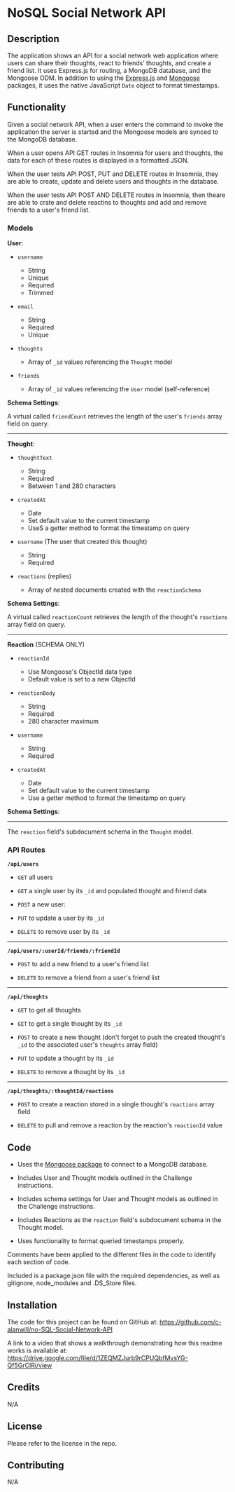 # NoSQL Social Network API

## Description

The application shows an API for a social network web application where users can share their thoughts, react to friends’ thoughts, and create a friend list. It uses Express.js for routing, a MongoDB database, and the Mongoose ODM. In addition to using the [Express.js](https://www.npmjs.com/package/express) and [Mongoose](https://www.npmjs.com/package/mongoose) packages, it uses the native JavaScript `Date` object to format timestamps. 


## Functionality

Given a social network API, when a user enters the command to invoke the application the server is started and the Mongoose models are synced to the MongoDB database.

When a user opens API GET routes in Insomnia for users and thoughts, the data for each of these routes is displayed in a formatted JSON.  

When the user tests API POST, PUT and DELETE routes in Insomnia, they are able to create, update and delete users and thoughts in the database.

When the user tests API POST AND DELETE routes in Insomnia, then theare are able to crate and delete reactins to thoughts and add and remove friends to a user's friend list.

### Models

**User**:

* `username`
  * String
  * Unique
  * Required
  * Trimmed

* `email`
  * String
  * Required
  * Unique

* `thoughts`
  * Array of `_id` values referencing the `Thought` model

* `friends`
  * Array of `_id` values referencing the `User` model (self-reference)

**Schema Settings**:

A virtual called `friendCount` retrieves the length of the user's `friends` array field on query.

---

**Thought**:

* `thoughtText`
  * String
  * Required
  * Between 1 and 280 characters

* `createdAt`
  * Date
  * Set default value to the current timestamp
  * UseS a getter method to format the timestamp on query

* `username` (The user that created this thought)
  * String
  * Required

* `reactions` (replies)
  * Array of nested documents created with the `reactionSchema`

**Schema Settings**:

A virtual called `reactionCount` retrieves the length of the thought's `reactions` array field on query.

---

**Reaction** (SCHEMA ONLY)

* `reactionId`
  * Use Mongoose's ObjectId data type
  * Default value is set to a new ObjectId

* `reactionBody`
  * String
  * Required
  * 280 character maximum

* `username`
  * String
  * Required

* `createdAt`
  * Date
  * Set default value to the current timestamp
  * Use a getter method to format the timestamp on query

**Schema Settings**:

---

The `reaction` field's subdocument schema in the `Thought` model.

### API Routes

**`/api/users`**

* `GET` all users

* `GET` a single user by its `_id` and populated thought and friend data

* `POST` a new user:

* `PUT` to update a user by its `_id`

* `DELETE` to remove user by its `_id`

---

**`/api/users/:userId/friends/:friendId`**

* `POST` to add a new friend to a user's friend list

* `DELETE` to remove a friend from a user's friend list

---

**`/api/thoughts`**

* `GET` to get all thoughts

* `GET` to get a single thought by its `_id`

* `POST` to create a new thought (don't forget to push the created thought's `_id` to the associated user's `thoughts` array field)

* `PUT` to update a thought by its `_id`

* `DELETE` to remove a thought by its `_id`

---

**`/api/thoughts/:thoughtId/reactions`**

* `POST` to create a reaction stored in a single thought's `reactions` array field

* `DELETE` to pull and remove a reaction by the reaction's `reactionId` value

## Code

  * Uses the [Mongoose package](https://www.npmjs.com/package/mongoose) to connect to a MongoDB database.

  * Includes User and Thought models outlined in the Challenge instructions.

  * Includes schema settings for User and Thought models as outlined in the Challenge instructions.

  * Includes Reactions as the `reaction` field's subdocument schema in the Thought model.

  * Uses functionality to format queried timestamps properly.

  Comments have been applied to the different files in the code to identify each section of code. 

  Included is a package.json file with the required dependencies, as well as gitignore, node_modules and .DS_Store files.

  ## Installation

The code for this project can be found on GitHub at: https://github.com/c-alanwill/no-SQL-Social-Network-API

A link to a video that shows a walkthrough demonstrating how this readme works is available at: https://drive.google.com/file/d/1ZEQMZJurb9rCPUQbfMvsYG-Qf5GrCIRi/view

## Credits

N/A

## License

Please refer to the license in the repo.

## Contributing

N/A